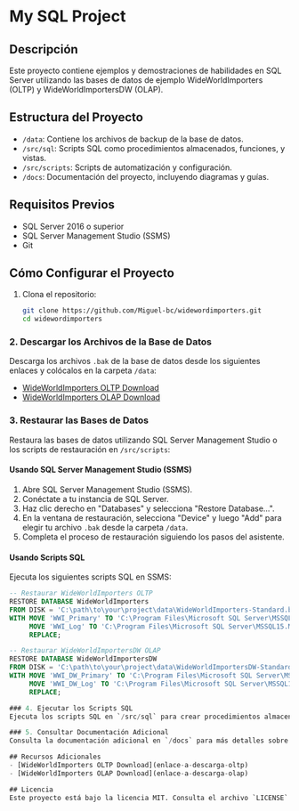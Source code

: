 
# My SQL Project

## Descripción
Este proyecto contiene ejemplos y demostraciones de habilidades en SQL Server utilizando las bases de datos de ejemplo WideWorldImporters (OLTP) y WideWorldImportersDW (OLAP).

## Estructura del Proyecto
- `/data`: Contiene los archivos de backup de la base de datos.
- `/src/sql`: Scripts SQL como procedimientos almacenados, funciones, y vistas.
- `/src/scripts`: Scripts de automatización y configuración.
- `/docs`: Documentación del proyecto, incluyendo diagramas y guías.

## Requisitos Previos
- SQL Server 2016 o superior
- SQL Server Management Studio (SSMS)
- Git

## Cómo Configurar el Proyecto
1. Clona el repositorio:
   ```sh
   git clone https://github.com/Miguel-bc/widewordimporters.git
   cd widewordimporters

### 2. Descargar los Archivos de la Base de Datos
Descarga los archivos `.bak` de la base de datos desde los siguientes enlaces y colócalos en la carpeta `/data`:

- [WideWorldImporters OLTP Download](enlace-a-descarga-oltp)
- [WideWorldImporters OLAP Download](enlace-a-descarga-olap)

### 3. Restaurar las Bases de Datos
Restaura las bases de datos utilizando SQL Server Management Studio o los scripts de restauración en `/src/scripts`:

#### Usando SQL Server Management Studio (SSMS)
1. Abre SQL Server Management Studio (SSMS).
2. Conéctate a tu instancia de SQL Server.
3. Haz clic derecho en "Databases" y selecciona "Restore Database...".
4. En la ventana de restauración, selecciona "Device" y luego "Add" para elegir tu archivo `.bak` desde la carpeta `/data`.
5. Completa el proceso de restauración siguiendo los pasos del asistente.

#### Usando Scripts SQL
Ejecuta los siguientes scripts SQL en SSMS:

```sql
-- Restaurar WideWorldImporters OLTP
RESTORE DATABASE WideWorldImporters
FROM DISK = 'C:\path\to\your\project\data\WideWorldImporters-Standard.bak'
WITH MOVE 'WWI_Primary' TO 'C:\Program Files\Microsoft SQL Server\MSSQL15.MSSQLSERVER\MSSQL\DATA\WideWorldImporters.mdf',
     MOVE 'WWI_Log' TO 'C:\Program Files\Microsoft SQL Server\MSSQL15.MSSQLSERVER\MSSQL\DATA\WideWorldImporters_log.ldf',
     REPLACE;

-- Restaurar WideWorldImportersDW OLAP
RESTORE DATABASE WideWorldImportersDW
FROM DISK = 'C:\path\to\your\project\data\WideWorldImportersDW-Standard.bak'
WITH MOVE 'WWI_DW_Primary' TO 'C:\Program Files\Microsoft SQL Server\MSSQL15.MSSQLSERVER\MSSQL\DATA\WideWorldImportersDW.mdf',
     MOVE 'WWI_DW_Log' TO 'C:\Program Files\Microsoft SQL Server\MSSQL15.MSSQLSERVER\MSSQL\DATA\WideWorldImportersDW_log.ldf',
     REPLACE;

### 4. Ejecutar los Scripts SQL
Ejecuta los scripts SQL en `/src/sql` para crear procedimientos almacenados, vistas, funciones, etc.

### 5. Consultar Documentación Adicional
Consulta la documentación adicional en `/docs` para más detalles sobre el uso y la estructura del proyecto.

## Recursos Adicionales
- [WideWorldImporters OLTP Download](enlace-a-descarga-oltp)
- [WideWorldImporters OLAP Download](enlace-a-descarga-olap)

## Licencia
Este proyecto está bajo la licencia MIT. Consulta el archivo `LICENSE` para más detalles.

